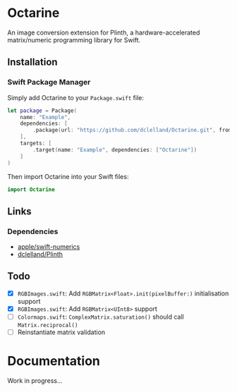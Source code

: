 # Octarine

An image conversion extension for Plinth, a hardware-accelerated matrix/numeric programming library for Swift.

## Installation

### Swift Package Manager

Simply add Octarine to your `Package.swift` file:

```swift
let package = Package(
    name: "Example",
    dependencies: [
        .package(url: "https://github.com/dclelland/Octarine.git", from: "0.1.0"),
    ],
    targets: [
        .target(name: "Example", dependencies: ["Octarine"])
    ]
)
```

Then import Octarine into your Swift files:

```swift
import Octarine
```

## Links

### Dependencies

- [apple/swift-numerics](https://github.com/apple/swift-numerics)
- [dclelland/Plinth](https://github.com/dclelland/Plinth)

## Todo

- [x] `RGBImages.swift`: Add `RGBMatrix<Float>.init(pixelBuffer:)` initialisation support
- [x] `RGBImages.swift`: Add `RGBMatrix<UInt8>` support
- [ ] `Colormaps.swift`: `ComplexMatrix.saturation()` should call `Matrix.reciprocal()`
- [ ] Reinstantiate matrix validation

# Documentation

Work in progress...

<!--

## Core

### [RGBMatrix](Sources/Octarine/Core/RGBMatrix.swift)

Generic RGB matrix struct.

## Images

### [GrayImages](Sources/Octarine/Extensions/Images/GrayImages.swift)

Conversion from `Matrix` to `vImage.PixelBuffer`, `CGImage`, `CIImage`, `NSImage`, and `UIImage` and vice versa.

### [RGBImages](Sources/Octarine/Extensions/Images/RGBImages.swift)

Conversion from `RGBMatrix` to `vImage.PixelBuffer`, `CGImage`, `CIImage`, `NSImage`, and `UIImage` and vice versa.

## Bitmaps

### [Bitmaps](Sources/Octarine/Extensions/Bitmaps/Bitmaps.swift)

Conversion to and from floating point formats in the range `0.0...1.0` to 8-bit bitmaps in the range `0...255`.

## Colormaps

### [Images](Sources/Octarine/Extensions/Colormaps/Colormaps.swift)

An opinionated hue, saturation and brightness mapping for `ComplexMatrix`.

## Gamma

### [Gamma](Sources/Octarine/Extensions/Gamma/Gamma.swift)

Gamma encoding and decoding.

-->
